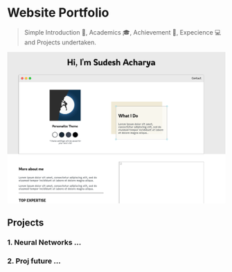 # Website Portfolio

> Simple Introduction :man:, Academics :mortar_board:, Achievement :star2:, Expecience :computer: and Projects undertaken. 

![](./images/website.png)

## Projects

### 1. Neural Networks ...

### 2. Proj future ...